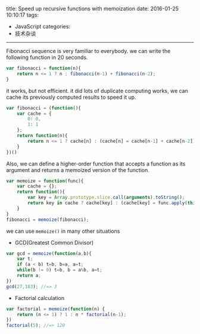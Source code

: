 title: Speed up recursive functions with memoization
date: 2016-01-25 10:10:17
tags:
 - JavaScript
categories:
 - 技术杂谈
---

Fibonacci sequence is very familiar to everybody. we can write the following function in 20 seconds.
```js
var fibonacci = function(n){
    return n <= 1 ? n : fibonacci(n-1) + fibonacci(n-2);
}
```
it works, but not efficient. it did lots of duplicate computing works, we can cache its previously computed results to speed it up.
```js
var fibonacci = (function(){
    var cache = {
        0: 0,
        1: 1
    };
    return function(n){
        return n <= 1 ? cache[n] : (cache[n] = cache[n-1] + cache[n-2]);
    }
})()
```
Also, we can define a higher-order function that accepts a function as its argument and returns a memoized version of the function.
```js
var memoize = function(func){
    var cache = {};
    return function(){
        var key = Array.prototype.slice.call(arguments).toString();
        return key in cache ? cache[key] : (cache[key] = func.apply(this,arguments));
    }
}
fibonacci = memoize(fibonacci);
```
we can use `memoize()` in many other situations
* GCD(Greatest Common Divisor)

```js
var gcd = memoize(function(a,b){
    var t;
    if (a < b) t=b, b=a, a=t;
    while(b != 0) t=b, b = a%b, a=t;
    return a;
})
gcd(27,183); //=> 3
```
* Factorial calculation

```js
var factorial = memoize(function(n) {
    return (n <= 1) ? 1 : n * factorial(n-1);
})
factorial(5); //=> 120
```
